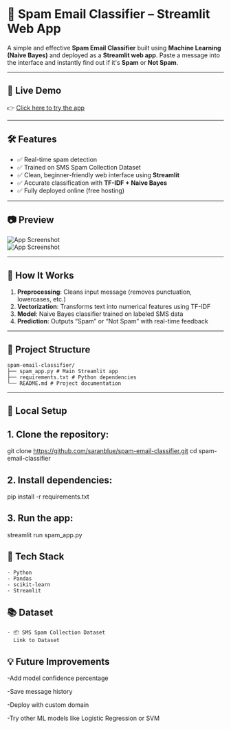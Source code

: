 # 📧 Spam Email Classifier – Streamlit Web App

A simple and effective **Spam Email Classifier** built using **Machine Learning (Naive Bayes)** and deployed as a **Streamlit web app**. Paste a message into the interface and instantly find out if it's **Spam** or **Not Spam**.

---

## 🚀 Live Demo
👉 [Click here to try the app](https://spam-email-classifier-5vr73p2od7jprmavi5mfvg.streamlit.app/)  


---

## 🛠️ Features

- ✅ Real-time spam detection
- ✅ Trained on SMS Spam Collection Dataset
- ✅ Clean, beginner-friendly web interface using **Streamlit**
- ✅ Accurate classification with **TF-IDF + Naive Bayes**
- ✅ Fully deployed online (free hosting)

---

## 📷 Preview

![App Screenshot]()  
![App Screenshot]()  


---

## 🧠 How It Works

1. **Preprocessing**: Cleans input message (removes punctuation, lowercases, etc.)
2. **Vectorization**: Transforms text into numerical features using TF-IDF
3. **Model**: Naive Bayes classifier trained on labeled SMS data
4. **Prediction**: Outputs “Spam” or “Not Spam” with real-time feedback

---

## 📁 Project Structure
```
spam-email-classifier/
├── spam_app.py # Main Streamlit app
├── requirements.txt # Python dependencies
└── README.md # Project documentation
```
---

## 🧪 Local Setup

## 1. Clone the repository:
git clone https://github.com/saranblue/spam-email-classifier.git
cd spam-email-classifier

## 2. Install dependencies:
pip install -r requirements.txt

## 3. Run the app:
streamlit run spam_app.py

## 🧰 Tech Stack
```
- Python
- Pandas
- scikit-learn
- Streamlit
```

## 📚 Dataset
```
- 📦 SMS Spam Collection Dataset
  Link to Dataset
```


## 💡 Future Improvements
-Add model confidence percentage

-Save message history

-Deploy with custom domain

-Try other ML models like Logistic Regression or SVM


















